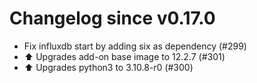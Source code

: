 # Changelog since v0.17.0
- Fix influxdb start by adding six as dependency (#299) 
- ⬆️ Upgrades add-on base image to 12.2.7 (#301) 
- ⬆️ Upgrades python3 to 3.10.8-r0 (#300) 
